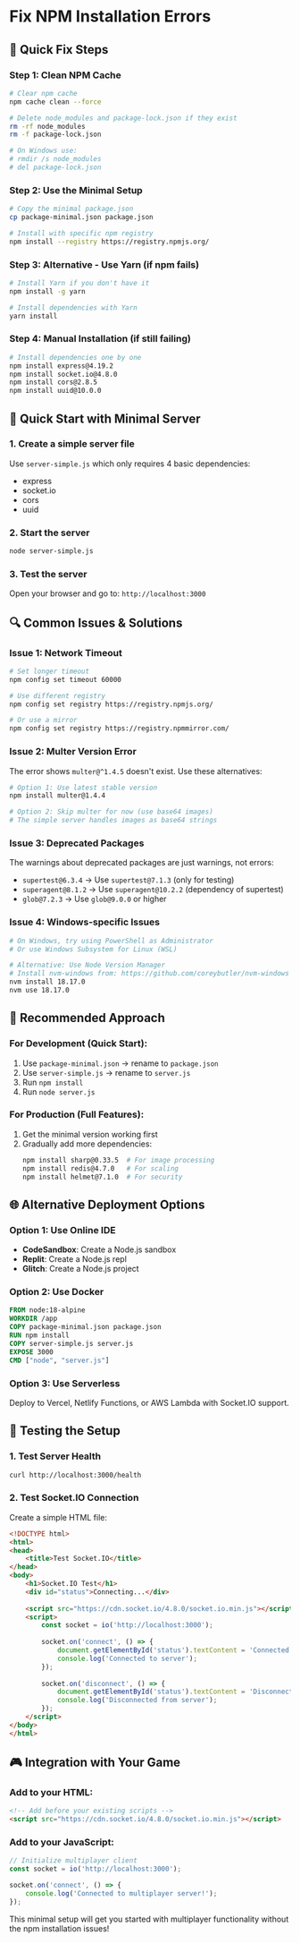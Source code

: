 # Fix NPM Installation Errors

## 🔧 Quick Fix Steps

### Step 1: Clean NPM Cache
```bash
# Clear npm cache
npm cache clean --force

# Delete node_modules and package-lock.json if they exist
rm -rf node_modules
rm -f package-lock.json

# On Windows use:
# rmdir /s node_modules
# del package-lock.json
```

### Step 2: Use the Minimal Setup
```bash
# Copy the minimal package.json
cp package-minimal.json package.json

# Install with specific npm registry
npm install --registry https://registry.npmjs.org/
```

### Step 3: Alternative - Use Yarn (if npm fails)
```bash
# Install Yarn if you don't have it
npm install -g yarn

# Install dependencies with Yarn
yarn install
```

### Step 4: Manual Installation (if still failing)
```bash
# Install dependencies one by one
npm install express@4.19.2
npm install socket.io@4.8.0
npm install cors@2.8.5
npm install uuid@10.0.0
```

## 🚀 Quick Start with Minimal Server

### 1. Create a simple server file
Use `server-simple.js` which only requires 4 basic dependencies:
- express
- socket.io
- cors
- uuid

### 2. Start the server
```bash
node server-simple.js
```

### 3. Test the server
Open your browser and go to: `http://localhost:3000`

## 🔍 Common Issues & Solutions

### Issue 1: Network Timeout
```bash
# Set longer timeout
npm config set timeout 60000

# Use different registry
npm config set registry https://registry.npmjs.org/

# Or use a mirror
npm config set registry https://registry.npmmirror.com/
```

### Issue 2: Multer Version Error
The error shows `multer@^1.4.5` doesn't exist. Use these alternatives:

```bash
# Option 1: Use latest stable version
npm install multer@1.4.4

# Option 2: Skip multer for now (use base64 images)
# The simple server handles images as base64 strings
```

### Issue 3: Deprecated Packages
The warnings about deprecated packages are just warnings, not errors:
- `supertest@6.3.4` → Use `supertest@7.1.3` (only for testing)
- `superagent@8.1.2` → Use `superagent@10.2.2` (dependency of supertest)
- `glob@7.2.3` → Use `glob@9.0.0` or higher

### Issue 4: Windows-specific Issues
```bash
# On Windows, try using PowerShell as Administrator
# Or use Windows Subsystem for Linux (WSL)

# Alternative: Use Node Version Manager
# Install nvm-windows from: https://github.com/coreybutler/nvm-windows
nvm install 18.17.0
nvm use 18.17.0
```

## 🎯 Recommended Approach

### For Development (Quick Start):
1. Use `package-minimal.json` → rename to `package.json`
2. Use `server-simple.js` → rename to `server.js`
3. Run `npm install`
4. Run `node server.js`

### For Production (Full Features):
1. Get the minimal version working first
2. Gradually add more dependencies:
   ```bash
   npm install sharp@0.33.5  # For image processing
   npm install redis@4.7.0   # For scaling
   npm install helmet@7.1.0  # For security
   ```

## 🌐 Alternative Deployment Options

### Option 1: Use Online IDE
- **CodeSandbox**: Create a Node.js sandbox
- **Replit**: Create a Node.js repl
- **Glitch**: Create a Node.js project

### Option 2: Use Docker
```dockerfile
FROM node:18-alpine
WORKDIR /app
COPY package-minimal.json package.json
RUN npm install
COPY server-simple.js server.js
EXPOSE 3000
CMD ["node", "server.js"]
```

### Option 3: Use Serverless
Deploy to Vercel, Netlify Functions, or AWS Lambda with Socket.IO support.

## 📝 Testing the Setup

### 1. Test Server Health
```bash
curl http://localhost:3000/health
```

### 2. Test Socket.IO Connection
Create a simple HTML file:
```html
<!DOCTYPE html>
<html>
<head>
    <title>Test Socket.IO</title>
</head>
<body>
    <h1>Socket.IO Test</h1>
    <div id="status">Connecting...</div>
    
    <script src="https://cdn.socket.io/4.8.0/socket.io.min.js"></script>
    <script>
        const socket = io('http://localhost:3000');
        
        socket.on('connect', () => {
            document.getElementById('status').textContent = 'Connected!';
            console.log('Connected to server');
        });
        
        socket.on('disconnect', () => {
            document.getElementById('status').textContent = 'Disconnected';
            console.log('Disconnected from server');
        });
    </script>
</body>
</html>
```

## 🎮 Integration with Your Game

### Add to your HTML:
```html
<!-- Add before your existing scripts -->
<script src="https://cdn.socket.io/4.8.0/socket.io.min.js"></script>
```

### Add to your JavaScript:
```javascript
// Initialize multiplayer client
const socket = io('http://localhost:3000');

socket.on('connect', () => {
    console.log('Connected to multiplayer server!');
});
```

This minimal setup will get you started with multiplayer functionality without the npm installation issues!